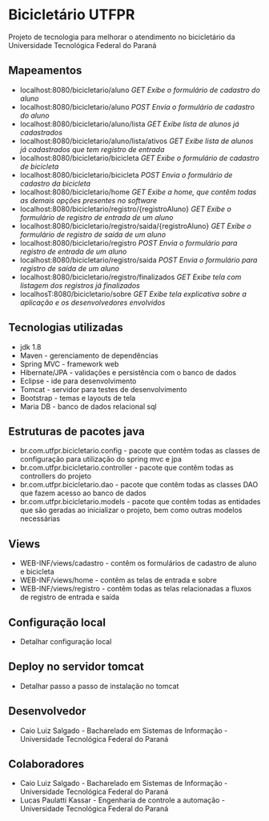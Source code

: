 # Bicicletário UTFPR
Projeto de tecnologia para melhorar o atendimento no bicicletário da Universidade Tecnológica Federal do Paraná

## Mapeamentos

- localhost:8080/bicicletario/aluno _GET_ *Exibe o formulário de cadastro do aluno*
- localhost:8080/bicicletario/aluno _POST_ *Envia o formulário de cadastro do aluno*
- localhost:8080/bicicletario/aluno/lista _GET_ *Exibe lista de alunos já cadastrados*
- localhost:8080/bicicletario/aluno/lista/ativos _GET_ *Exibe lista de alunos já cadastrados que tem registro de entrada*
- localhost:8080/bicicletario/bicicleta _GET_ *Exibe o formulário de cadastro de bicicleta*
- localhost:8080/bicicletario/bicicleta _POST_ *Envia o formulário de cadastro da bicicleta*
- localhost:8080/bicicletario/home _GET_ *Exibe a home, que contêm todas as demais opções presentes no software*
- localhost:8080/bicicletario/registro/{registroAluno} _GET_ *Exibe o formulário de registro de entrada de um aluno*
- localhost:8080/bicicletario/registro/saida/{registroAluno} _GET_ *Exibe o formulário de registro de saída de um aluno* 
- localhost:8080/bicicletario/registro _POST_ *Envia o formulário para registro de entrada de um aluno*
- localhost:8080/bicicletario/registro/saida _POST_ *Envia o formulário para registro de saída de um aluno*
- localhost:8080/bicicletario/registro/finalizados _GET_ *Exibe tela com listagem dos registros já finalizados*
- localhosT:8080/bicicletario/sobre _GET_ *Exibe tela explicativa sobre a aplicação e os desenvolvedores envolvidos*

## Tecnologias utilizadas

- jdk 1.8
- Maven - gerenciamento de dependências
- Spring MVC - framework web
- Hibernate/JPA - validações e persistência com o banco de dados
- Eclipse - ide para desenvolvimento
- Tomcat - servidor para testes de desenvolvimento
- Bootstrap - temas e layouts de tela
- Maria DB - banco de dados relacional sql

## Estruturas de pacotes java

- br.com.utfpr.bicicletario.config - pacote que contêm todas as classes de configuração para utilização do spring mvc e jpa
- br.com.utfpr.bicicletario.controller - pacote que contêm todas as controllers do projeto
- br.com.utfpr.bicicletario.dao - pacote que contêm todas as classes DAO que fazem acesso ao banco de dados
- br.com.utfpr.bicicletario.models - pacote que contêm todas as entidades que são geradas ao inicializar o projeto, bem como outras modelos necessárias

## Views

- WEB-INF/views/cadastro - contêm os formulários de cadastro de aluno e bicicleta
- WEB-INF/views/home - contêm as telas de entrada e sobre
- WEB-INF/views/registro - contêm todas as telas relacionadas a fluxos de registro de entrada e saída

## Configuração local

- Detalhar configuração local

## Deploy no servidor tomcat

- Detalhar passo a passo de instalação no tomcat

## Desenvolvedor

- Caio Luiz Salgado - Bacharelado em Sistemas de Informação - Universidade Tecnológica Federal do Paraná

## Colaboradores

- Caio Luiz Salgado - Bacharelado em Sistemas de Informação - Universidade Tecnológica Federal do Paraná
- Lucas Paulatti Kassar - Engenharia de controle a automação - Universidade Tecnológica Federal do Paraná